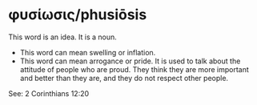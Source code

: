 # φυσίωσις/phusiōsis
This word is an idea. It is a noun.
* This word can mean swelling or inflation.
* This word  can mean arrogance or pride. It is used to talk about the attitude of people who are proud. They think they are more important and better than they are, and they do not respect other people.

See: 2 Corinthians 12:20
